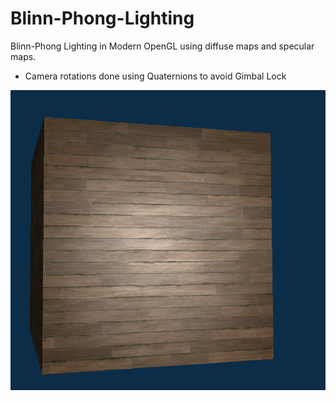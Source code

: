 # Blinn-Phong-Lighting

Blinn-Phong Lighting in Modern OpenGL using diffuse maps and specular maps. 

* Camera rotations done using Quaternions to avoid Gimbal Lock

![Alt Lighting Demo](images/LightingDemo.PNG?raw=true "Title")
